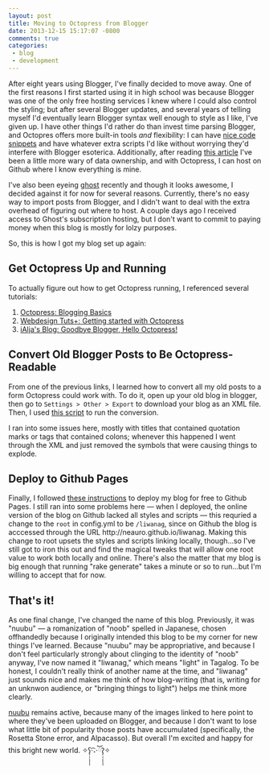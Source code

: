 ```yaml
---
layout: post
title: Moving to Octopress from Blogger
date: 2013-12-15 15:17:07 -0800
comments: true
categories: 
 - blog
 - development
---
```


After eight years using Blogger, I've finally decided to move away. One of the first reasons I first started using it in high school was because Blogger was one of the only free hosting services I knew where I could also control the styling; but after several Blogger updates, and several years of telling myself I'd eventually learn Blogger syntax well enough to style as I like, I've given up. I have other things I'd rather do than invest time parsing Blogger, and Octopres offers more built-in tools <em>and</em> flexibility: I can have <a href="http://octopress.org/docs/blogging/code/">nice code snippets</a> and have whatever extra scripts I'd like without worrying they'd interfere with Blogger esoterica. Additionally, after reading <a href="https://medium.com/p/c7cc156bc5d9">this article</a> I've been a little more wary of data ownership, and with Octopress, I can host on Github where I know everything is mine.

I've also been eyeing <a href="https://ghost.org/">ghost</a> recently and though it looks awesome, I decided against it for now for several reasons. Currently, there's no easy way to import posts from Blogger, and I didn't want to deal with the extra overhead of figuring out where to host. A couple days ago I received access to Ghost's subscription hosting, but I don't want to commit to paying money when this blog is mostly for lolzy purposes.

So, this is how I got my blog set up again:

<h2>Get Octopress Up and Running</h2>
To actually figure out how to get Octopress running, I referenced several tutorials:
<ol>
<li><a href="http://octopress.org/docs/blogging/">Octopress: Blogging Basics</a></li>
<li><a href="http://webdesign.tutsplus.com/tutorials/applications/getting-started-with-octopress/">Webdesign Tuts+: Getting started with Octopress</a></li>
<li><a href="http://blog.ialja.com/2013/03/22/goodbye-blogger-hello-octopress/">iAlja's Blog: Goodbye Blogger, Hello Octopress!</a></li>
</ol>

<h2>Convert Old Blogger Posts to Be Octopress-Readable</h2> 
From one of the previous links, I learned how to convert all my old posts to a form Octopress could work with. To do it, open up your old blog in blogger, then go to <code>Settings &gt; Other &gt; Export</code> to download your blog as an XML file. Then, I used <a href="https://gist.github.com/juniorz/1564581">this script</a> to run the conversion.

I ran into some issues here, mostly with titles that contained quotation marks or tags that contained colons; whenever this happened I went through the XML and just removed the symbols that were causing things to explode.

<h2>Deploy to Github Pages</h2>
Finally, I followed <a href="http://octopress.org/docs/deploying/github/">these instructions</a> to deploy my blog for free to Github Pages. I still ran into some problems here — when I deployed, the online version of the blog on Github lacked all styles and scripts — this requried a change to the <code>root</code> in config.yml to be <code>/liwanag</code>, since on Github the blog is acccessed through the URL http://neauro.github.io/liwanag. Making this change to root upsets the styles and scripts linking locally, though...so I've still got to iron this out and find the magical tweaks that will allow one root value to work both locally and online. There's also the matter that my blog is big enough that running "rake generate" takes a minute or so to run...but I'm willing to accept that for now.

<h2>That's it!</h2>
As one final change, I've changed the name of this blog. Previously, it was "nuubu" — a romanization of "noob" spelled in Japanese, chosen offhandedly because I originally intended this blog to be my corner for new things I've learned. Because "nuubu" may be appropriative, and because I don't feel particularly strongly about clinging to the identity of "noob" anyway, I've now named it "liwanag," which means "light" in Tagalog. To be honest, I couldn't really think of another name at the time, and "liwanag" just sounds nice and makes me think of how blog-writing (that is, writing for an unknwon audience, or "bringing things to light") helps me think more clearly.

<a href="http://nuubu.blogspot.com">nuubu</a> remains active, because many of the images linked to here point to where they've been uploaded on Blogger, and because I don't want to lose what little bit of popularity those posts have accumulated (specifically, the Rosetta Stone error, and Alpacasso). But overall I'm excited and happy for this bright new world. ✧ʕ̢̣̣̣̣̩̩̩̩·͡˔·ོɁ̡̣̣̣̣̩̩̩̩✧
